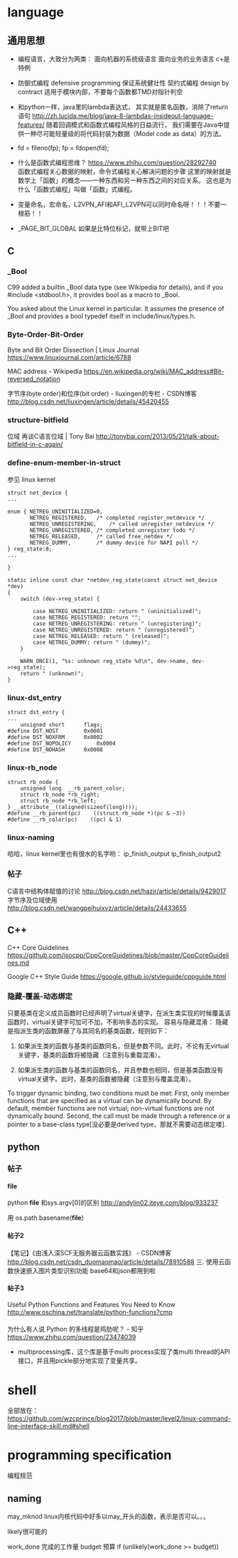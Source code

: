 
# language



## 通用思想


- 编程语言，大致分为两类：
面向机器的系统级语言
面向业务的业务语言
c+是特例



- 防御式编程 defensive programming 保证系统健壮性
契约式编程 design by contract  适用于模块内部，不要每个函数都TMD对指针判空



- 和python一样，java里的lambda表达式，
其实就是匿名函数，消除了return语句 
http://zh.lucida.me/blog/java-8-lambdas-insideout-language-features/
随着回调模式和函数式编程风格的日益流行，
我们需要在Java中提供一种尽可能轻量级的将代码封装为数据（Model code as data）的方法。 

- fd = fileno(fp);
fp = fdopen(fd);

- 什么是函数式编程思维？ 
https://www.zhihu.com/question/28292740  
函数式编程关心数据的映射，命令式编程关心解决问题的步骤
这里的映射就是数学上「函数」的概念——一种东西和另一种东西之间的对应关系。
这也是为什么「函数式编程」叫做「函数」式编程。

- 变量命名，宏命名，L2VPN_AFI和AFI_L2VPN可以同时命名呀！！！不要一根筋！！

- _PAGE_BIT_GLOBAL 如果是比特位标记，就带上BIT吧




## C

### _Bool
C99 added a builtin _Bool data type (see Wikipedia for details), and if you #include <stdbool.h>, it provides bool as a macro to _Bool.

You asked about the Linux kernel in particular. It assumes the presence of _Bool and provides a bool typedef itself in include/linux/types.h.


### Byte-Order-Bit-Order

Byte and Bit Order Dissection | Linux Journal
<https://www.linuxjournal.com/article/6788>

MAC address - Wikipedia
<https://en.wikipedia.org/wiki/MAC_address#Bit-reversed_notation>

字节序(byte order)和位序(bit order) - liuxingen的专栏 - CSDN博客
<http://blog.csdn.net/liuxingen/article/details/45420455>

### structure-bitfield
位域
再谈C语言位域 | Tony Bai
<http://tonybai.com/2013/05/21/talk-about-bitfield-in-c-again/>


### define-enum-member-in-struct

参见 linux kernel

	struct net_device {
	...

	enum { NETREG_UNINITIALIZED=0,
	       NETREG_REGISTERED,	/* completed register_netdevice */
	       NETREG_UNREGISTERING,	/* called unregister_netdevice */
	       NETREG_UNREGISTERED,	/* completed unregister todo */
	       NETREG_RELEASED,		/* called free_netdev */
	       NETREG_DUMMY,		/* dummy device for NAPI poll */
	} reg_state:8;
	...
	
	}

	static inline const char *netdev_reg_state(const struct net_device *dev)
	{
		switch (dev->reg_state) {

			case NETREG_UNINITIALIZED: return " (uninitialized)";
			case NETREG_REGISTERED: return "";
			case NETREG_UNREGISTERING: return " (unregistering)";
			case NETREG_UNREGISTERED: return " (unregistered)";
			case NETREG_RELEASED: return " (released)";
			case NETREG_DUMMY: return " (dummy)";
		}
	
		WARN_ONCE(1, "%s: unknown reg_state %d\n", dev->name, dev->reg_state);
		return " (unknown)";
	}

### linux-dst_entry 

	
	struct dst_entry {
	...
		unsigned short		flags;
	#define DST_HOST		0x0001
	#define DST_NOXFRM		0x0002
	#define DST_NOPOLICY		0x0004
	#define DST_NOHASH		0x0008

### linux-rb_node

	struct rb_node {
	    unsigned long  __rb_parent_color;
	    struct rb_node *rb_right;
	    struct rb_node *rb_left;
	} __attribute__((aligned(sizeof(long))));
	#define __rb_parent(pc)    ((struct rb_node *)(pc & ~3))
	#define __rb_color(pc)    ((pc) & 1)

### linux-naming


哈哈，linux kernel里也有很水的名字哟： 
ip_finish_output
ip_finish_output2


### 帖子
C语言中结构体赋值的讨论  http://blog.csdn.net/hazir/article/details/9429017
字节序及位域使用 http://blog.csdn.net/wangpeihuixyz/article/details/24433655 






## C++

C++ Core Guidelines
https://github.com/isocpp/CppCoreGuidelines/blob/master/CppCoreGuidelines.md 

Google C++ Style Guide
<https://google.github.io/styleguide/cppguide.html>

### 隐藏-覆盖-动态绑定


只要基类在定义成员函数时已经声明了virtual关键字，在派生类实现的时候覆盖该函数时，virtual关键字可加可不加，不影响多态的实现。
容易与隐藏混淆：
隐藏是指派生类的函数屏蔽了与其同名的基类函数，规则如下：
 
1) 如果派生类的函数与基类的函数同名，但是参数不同。此时，不论有无virtual关键字，基类的函数将被隐藏（注意别与重载混淆）。
 
2) 如果派生类的函数与基类的函数同名，并且参数也相同，但是基类函数没有virtual关键字。此时，基类的函数被隐藏（注意别与覆盖混淆）。

To trigger dynamic binding, two conditions must be met:
First, only member functions that are specified as a virtual can be dynamically bound. 
By default, member functions are not virtual; non-virtual functions are not dynamically bound.
Second, the call must be made through a reference or a pointer to a base-class type[没必要是derived type，那就不需要动态绑定喽].



## python




### 帖子

#### __file__
python __file__ 和sys.argv[0]的区别
http://andylin02.iteye.com/blog/933237  

用 os.path.basename(__file__)

#### 帖子2
【笔记】《由浅入深SCF无服务器云函数实践》 - CSDN博客
http://blog.csdn.net/csdn_duomaomao/article/details/78910588
三. 使用云函数快速嵌入图片类型识别功能
base64和json都用到啦

#### 帖子3
Useful Python Functions and Features You Need to Know
<http://www.oschina.net/translate/python-functions?cmp>


####
为什么有人说 Python 的多线程是鸡肋呢？ - 知乎
<https://www.zhihu.com/question/23474039>

- multiprocessing库，这个库是基于multi process实现了类multi thread的API接口，并且用pickle部分地实现了变量共享。







# shell
全部放在： 
<https://github.com/wzcprince/blog2017/blob/master/level2/linux-command-line-interface-skill.md#shell>





# programming specification
编程规范


## naming

may_mknod linux内核代码中好多以may_开头的函数，表示是否可以。。。

likely很可能的

work_done 完成的工作量
budget 预算
if (unlikely(work_done >= budget))




